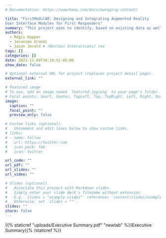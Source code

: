 ```yaml
---
# Documentation: https://wowchemy.com/docs/managing-content/

title: "FirstModulAR: Designing and Integrating Augmented Reality
User Interface Modules for First Responders"
summary: "This project aims to identify, based on existing data as well as systematic collaboration with first responders, areas where AR can most benefit public safety and investigate how to solve for challenges through a modular design approach"
authors: 
  - Regis Kopper
  - Jeronimo Grandi
  - Jason Jerald # (NextGen Interactions) ceo
tags: []
categories: []
date: 2022-11-09T10:10:52-05:00
show_date: false

# Optional external URL for project (replaces project detail page).
external_link: ""

# Featured image
# To use, add an image named `featured.jpg/png` to your page's folder.
# Focal points: Smart, Center, TopLeft, Top, TopRight, Left, Right, BottomLeft, Bottom, BottomRight.
image:
  caption: ""
  focal_point: ""
  preview_only: false

# Custom links (optional).
#   Uncomment and edit lines below to show custom links.
# links:
# - name: Follow
#   url: https://twitter.com
#   icon_pack: fab
#   icon: twitter

url_code: ""
url_pdf: ""
url_slides: ""
url_video: ""

# Slides (optional).
#   Associate this project with Markdown slides.
#   Simply enter your slide deck's filename without extension.
#   E.g. `slides = "example-slides"` references `content/slides/example-slides.md`.
#   Otherwise, set `slides = ""`.
slides: ""
share: false
---
```

{{% staticref "uploads/Executive Summary.pdf" "newtab" %}}Executive Summary{{% /staticref %}}
